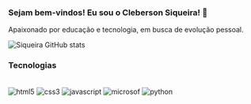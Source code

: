 ### Sejam bem-vindos! Eu sou o Cleberson Siqueira! 👋
Apaixonado por educação e tecnologia, em busca de evolução pessoal.

![Siqueira GitHub stats](https://github-readme-stats.vercel.app/api?username=cleberson-siqueira&show_icons=true&theme=dark)

### Tecnologias 

<div style="display: inline_block"><br/>
<img align="center" alt="html5" src="https://img.shields.io/badge/HTML-239120?style=for-the-badge&logo=html5&logoColor=white"/>
<img align="center" alt="css3" src="https://img.shields.io/badge/CSS-239120?&style=for-the-badge&logo=css3&logoColor=white"/>
<img align="center" alt="javascript" src="https://img.shields.io/badge/JavaScript-F7DF1E?style=for-the-badge&logo=javascript&logoColor=black"/>
<img align="center" alt="microsof" src="https://img.shields.io/badge/Microsoft-666666?style=for-the-badge&logo=microsoft&logoColor=white"/>
<img align="center" alt="python" src="https://img.shields.io/badge/python-3670A0?style=for-the-badge&logo=python&logoColor=ffdd54"/>
</div>
<br><br>

